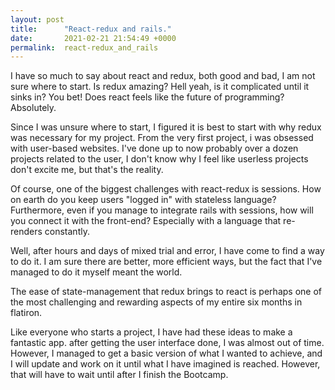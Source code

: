 ```yaml
---
layout: post
title:      "React-redux and rails."
date:       2021-02-21 21:54:49 +0000
permalink:  react-redux_and_rails
---
```



I have so much to say about react and redux, both good and bad, I am not sure where to start.
Is redux amazing? Hell yeah, is it complicated until it sinks in? You bet!
Does react feels like the future of programming? Absolutely.

Since I was unsure where to start, I figured it is best to start with why redux was necessary for my project.
From the very first project, i was obsessed with user-based websites. I've done up to now probably over a dozen projects related to the user, I don't know why I feel like userless projects don't excite me, but that's the reality.

Of course, one of the biggest challenges with react-redux is sessions. How on earth do you keep users "logged in" with stateless language? Furthermore, even if you manage to integrate rails with sessions, how will you connect it with the front-end?
Especially with a language that re-renders constantly.

Well, after hours and days of mixed trial and error, I have come to find a way to do it.
I am sure there are better, more efficient ways, but the fact that I've managed to do it myself meant the world.

The ease of state-management that redux brings to react is perhaps one of the most challenging and rewarding aspects of my entire six months in flatiron.

Like everyone who starts a project, I have had these ideas to make a fantastic app. after getting the user interface done, I was almost out of time. However, I managed to get a basic version of what I wanted to achieve, and I will update and work on it until what I have imagined is reached. However, that will have to wait until after I finish the Bootcamp.

